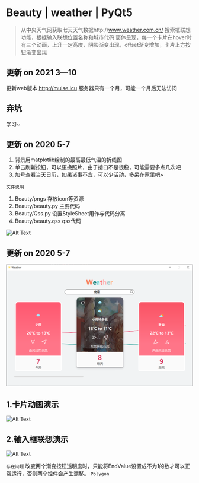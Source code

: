 # Beauty | weather | PyQt5

 >从中央天气网获取七天天气数据http://www.weather.com.cn/ 搜索框联想功能，根据输入联想位置名称和城市代码 窗体呈现，每一个卡片在hover时有三个动画，上升一定高度，阴影渐变出现，offset渐变增加，卡片上方按钮渐变出现

## 更新 on 2021 3—10
更新web版本
http://muise.icu
服务器只有一个月，可能一个月后无法访问

## 弃坑
学习~

## 更新 on 2020 5-7
1. 背景用matplotlib绘制的最高最低气温的折线图
2. 单击刷新按钮，可以更换照片，由于接口不是很稳，可能需要多点几次吧
3. 加号查看当天日历，如果诸事不宜，可以少活动，多呆在家里吧~

`文件说明`

1. Beauty/pngs 存放icon等资源
2. Beauty/beauty.py 主要代码
3. Beauty/Qss.py 设置StyleSheet用作与代码分离
4. Beauty/beauty.qss qss代码

![Alt Text](20200507.gif)

## 更新 on 2020 5-7
![Alt Text](20200507.png)

## 1.卡片动画演示
![Alt Text](card_animation.gif)

## 2.输入框联想演示
![Alt Text](search_suggestion.gif)

`存在问题`
改变两个渐变按钮透明度时，只能将EndValue设置成不为1的数才可以正常运行，否则两个控件会产生漂移。
`Polygon`
